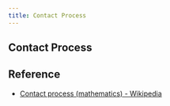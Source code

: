 ```yaml
---
title: Contact Process
---
```


## Contact Process


## Reference
* [Contact process \(mathematics\) \- Wikipedia](https://en.wikipedia.org/wiki/Contact_process_(mathematics))
